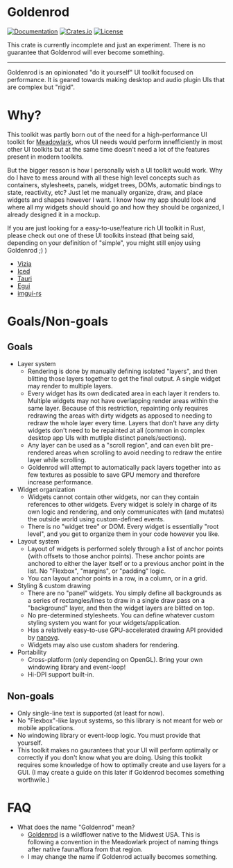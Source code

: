 # Goldenrod
[![Documentation](https://docs.rs/goldenrod/badge.svg)][documentation]
[![Crates.io](https://img.shields.io/crates/v/goldenrod.svg)](https://crates.io/crates/goldenrod)
[![License](https://img.shields.io/crates/l/goldenrod.svg)](https://github.com/MeadowlarkDAW/goldenrod/blob/main/LICENSE)

This crate is currently incomplete and just an experiment. There is no guarantee that Goldenrod will ever become something.

---

Goldenrod is an opinionated "do it yourself" UI toolkit focused on performance. It is geared towards making desktop and audio plugin UIs that are complex but "rigid".

# Why?

This toolkit was partly born out of the need for a high-performance UI toolkit for [Meadowlark](https://github.com/MeadowlarkDAW/Meadowlark), whos UI needs would perform innefficiently in most other UI toolkits but at the same time doesn't need a lot of the features present in modern toolkits.

But the bigger reason is how I personally wish a UI toolkit would work. Why do I have to mess around with all these high level concepts such as containers, stylesheets, panels, widget trees, DOMs, automatic bindings to state, reactivity, etc? Just let me manually organize, draw, and place widgets and shapes however I want. I know how my app should look and where all my widgets should should go and how they should be organized, I already designed it in a mockup.

If you are just looking for a easy-to-use/feature rich UI toolkit in Rust, please check out one of these UI toolkits instead (that being said, depending on your definition of "simple", you might still enjoy using Goldenrod ;) )
* [Vizia](https://github.com/vizia/vizia)
* [Iced](https://github.com/iced-rs/iced)
* [Tauri](https://github.com/tauri-apps/tauri)
* [Egui](https://github.com/emilk/egui)
* [imgui-rs](https://github.com/imgui-rs/imgui-rs)

# Goals/Non-goals

## Goals
* Layer system
    * Rendering is done by manually defining isolated "layers", and then blitting those layers together to get the final output. A single widget may render to multiple layers.
    * Every widget has its own dedicated area in each layer it renders to. Multiple widgets may not have overlapping render areas within the same layer. Because of this restriction, repainting only requires redrawing the areas with dirty widgets as apposed to needing to redraw the whole layer every time. Layers that don't have any dirty widgets don't need to be repainted at all (common in complex desktop app UIs with mutliple distinct panels/sections).
    * Any layer can be used as a "scroll region", and can even blit pre-rendered areas when scrolling to avoid needing to redraw the entire layer while scrolling.
    * Goldenrod will attempt to automatically pack layers together into as few textures as possible to save GPU memory and therefore increase performance.
* Widget organization
    * Widgets cannot contain other widgets, nor can they contain references to other widgets. Every widget is solely in charge of its own logic and rendering, and only communicates with (and mutates) the outside world using custom-defined events.
    * There is no "widget tree" or DOM. Every widget is essentially "root level", and you get to organize them in your code however you like.
* Layout system
    * Layout of widgets is performed solely through a list of anchor points (with offsets to those anchor points). These anchor points are anchored to either the layer itself or to a previous anchor point in the list. No "Flexbox", "margins", or "padding" logic.
    * You can layout anchor points in a row, in a column, or in a grid.
* Styling & custom drawing
    * There are no "panel" widgets. You simply define all backgrounds as a series of rectangles/lines to draw in a single draw pass on a "background" layer, and then the widget layers are blitted on top.
    * No pre-determined stylesheets. You can define whatever custom styling system you want for your widgets/application.
    * Has a relatively easy-to-use GPU-accelerated drawing API provided by [nanovg](https://github.com/inniyah/nanovg).
    * Widgets may also use custom shaders for rendering.
* Portability
    * Cross-platform (only depending on OpenGL). Bring your own windowing library and event-loop!
    * Hi-DPI support built-in.

## Non-goals
* Only single-line text is supported (at least for now).
* No "Flexbox"-like layout systems, so this library is not meant for web or mobile applications.
* No windowing library or event-loop logic. You must provide that yourself.
* This toolkit makes no gaurantees that your UI will perform optimally or correctly if you don't know what you are doing. Using this toolkit requires some knowledge of how to optimally create and use layers for a GUI. (I may create a guide on this later if Goldenrod becomes something worthwile.)

# FAQ

* What does the name "Goldenrod" mean?
    * [Goldenrod](https://en.wikipedia.org/wiki/Goldenrod) is a wildflower native to the Midwest USA. This is following a convention in the Meadowlark project of naming things after native fauna/flora from that region.
    * I may change the name if Goldenrod actually becomes something.

[documentation]: https://docs.rs/goldenrod/
